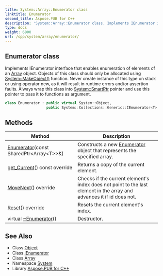 ```yaml
---
title: System::Array::Enumerator class
linktitle: Enumerator
second_title: Aspose.PUB for C++
description: 'System::Array::Enumerator class. Implements IEnumerator interface that enables enumeration of elements of an Array object. Objects of this class should only be allocated using System::MakeObject() function. Never create instance of this type on stack or using operator new, as it will result in runtime errors and/or assertion faults. Always wrap this class into System::SmartPtr pointer and use this pointer to pass it to functions as argument in C++.'
type: docs
weight: 6800
url: /cpp/system/array/enumerator/
---
```

## Enumerator class


Implements IEnumerator interface that enables enumeration of elements of an [Array](../) object. Objects of this class should only be allocated using [System::MakeObject()](../../makeobject/) function. Never create instance of this type on stack or using operator new, as it will result in runtime errors and/or assertion faults. Always wrap this class into [System::SmartPtr](../../smartptr/) pointer and use this pointer to pass it to functions as argument.

```cpp
class Enumerator : public virtual System::Object,
                   public System::Collections::Generic::IEnumerator<T>
```

## Methods

| Method | Description |
| --- | --- |
| [Enumerator](./enumerator/)(const SharedPtr\<Array\<T\>\>\&) | Constructs a new [Enumerator](./) object that represents the specified array. |
| [get_Current](./get_current/)() const override | Returns a copy of the current element. |
| [MoveNext](./movenext/)() override | Checks if the current element's index does not point to the last element in the array and advances it if id does not. |
| [Reset](./reset/)() override | Resets the current element's index. |
| virtual [~Enumerator](./~enumerator/)() | Destructor. |
## See Also

* Class [Object](../../object/)
* Class [IEnumerator](../../../system.collections.generic/ienumerator/)
* Class [Array](../)
* Namespace [System](../../)
* Library [Aspose.PUB for C++](../../../)
